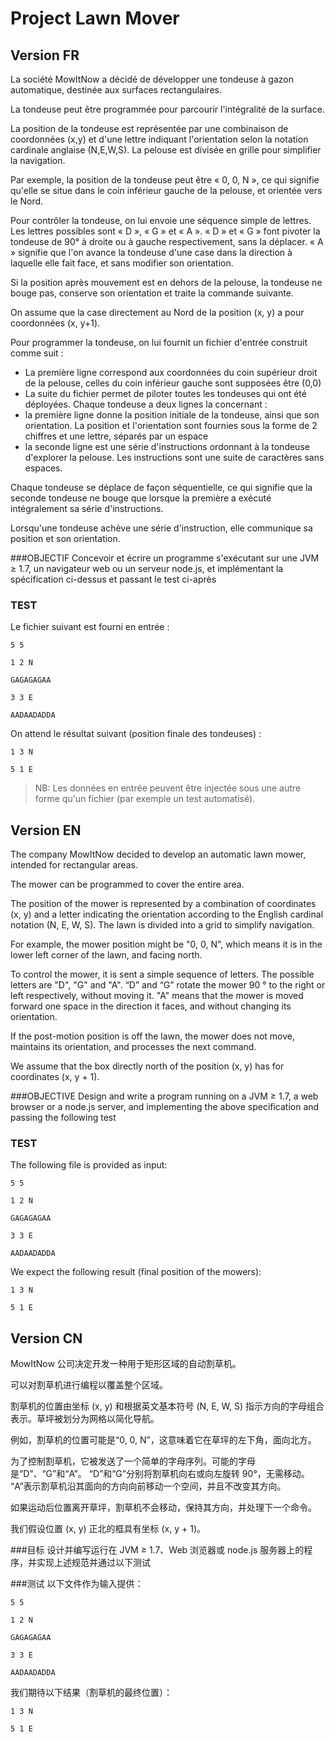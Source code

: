 # Project Lawn Mover

## Version FR
La société MowItNow a décidé de développer une tondeuse à gazon automatique, destinée aux surfaces rectangulaires.

La tondeuse peut être programmée pour parcourir l'intégralité de la surface.

La position de la tondeuse est représentée par une combinaison de coordonnées (x,y) et d'une lettre indiquant l'orientation selon la notation cardinale anglaise (N,E,W,S). La pelouse est divisée en grille pour simplifier la navigation. 

Par exemple, la position de la tondeuse peut être « 0, 0, N », ce qui signifie qu'elle se situe dans le coin inférieur gauche de la pelouse, et orientée vers le Nord.

Pour contrôler la tondeuse, on lui envoie une séquence simple de lettres. Les lettres possibles sont « D », « G » et « A ». « D » et « G » font pivoter la tondeuse de 90° à droite ou à gauche respectivement, sans la déplacer. « A » signifie que l'on avance la tondeuse d'une case dans la direction à laquelle elle fait face, et sans modifier son orientation.

Si la position après mouvement est en dehors de la pelouse, la tondeuse ne bouge pas, conserve son orientation et traite la commande suivante. 

On assume que la case directement au Nord de la position (x, y) a pour coordonnées (x, y+1).

Pour programmer la tondeuse, on lui fournit un fichier d'entrée construit comme suit :
* La première ligne correspond aux coordonnées du coin supérieur droit de la pelouse, celles du coin inférieur gauche sont supposées être (0,0)
* La suite du fichier permet de piloter toutes les tondeuses qui ont été déployées. Chaque tondeuse a deux lignes la concernant :
* la première ligne donne la position initiale de la tondeuse, ainsi que son orientation. La position et l'orientation sont fournies sous la forme de 2 chiffres et une lettre, séparés par un espace
* la seconde ligne est une série d'instructions ordonnant à la tondeuse d'explorer la pelouse. Les instructions sont une suite de caractères sans espaces.

Chaque tondeuse se déplace de façon séquentielle, ce qui signifie que la seconde tondeuse ne bouge que lorsque la première a exécuté intégralement sa série d'instructions.

Lorsqu'une tondeuse achève une série d'instruction, elle communique sa position et son orientation.

###OBJECTIF
Concevoir et écrire un programme s'exécutant sur une JVM ≥ 1.7, un navigateur web ou un serveur node.js, et implémentant la spécification ci-dessus et passant le test ci-après

### TEST
Le fichier suivant est fourni en entrée :

`5 5`

`1 2 N`

`GAGAGAGAA`

`3 3 E`

`AADAADADDA`

On attend le résultat suivant (position finale des tondeuses) :

`1 3 N`

`5 1 E`

> NB: Les données en entrée peuvent être injectée sous une autre forme qu'un fichier (par exemple un test automatisé).




## Version EN
The company MowItNow decided to develop an automatic lawn mower, intended for rectangular areas.

The mower can be programmed to cover the entire area.

The position of the mower is represented by a combination of coordinates (x, y) and a letter indicating the orientation according to the English cardinal notation (N, E, W, S). The lawn is divided into a grid to simplify navigation.

For example, the mower position might be "0, 0, N", which means it is in the lower left corner of the lawn, and facing north.

To control the mower, it is sent a simple sequence of letters. The possible letters are "D", "G" and "A". “D” and “G” rotate the mower 90 ° to the right or left respectively, without moving it. "A" means that the mower is moved forward one space in the direction it faces, and without changing its orientation.

If the post-motion position is off the lawn, the mower does not move, maintains its orientation, and processes the next command.

We assume that the box directly north of the position (x, y) has for coordinates (x, y + 1). 

###OBJECTIVE
Design and write a program running on a JVM ≥ 1.7, a web browser or a node.js server, and implementing the above specification and passing the following test

### TEST
The following file is provided as input: 

`5 5`

`1 2 N`

`GAGAGAGAA`

`3 3 E`

`AADAADADDA`

We expect the following result (final position of the mowers): 

`1 3 N`

`5 1 E`


## Version CN
MowItNow 公司决定开发一种用于矩形区域的自动割草机。

可以对割草机进行编程以覆盖整个区域。

割草机的位置由坐标 (x, y) 和根据英文基本符号 (N, E, W, S) 指示方向的字母组合表示。草坪被划分为网格以简化导航。

例如，割草机的位置可能是“0, 0, N”，这意味着它在草坪的左下角，面向北方。

为了控制割草机，它被发送了一个简单的字母序列。可能的字母是“D”、“G”和“A”。 “D”和“G”分别将割草机向右或向左旋转 90°，无需移动。 “A”表示割草机沿其面向的方向向前移动一个空间，并且不改变其方向。

如果运动后位置离开草坪，割草机不会移动，保持其方向，并处理下一个命令。

我们假设位置 (x, y) 正北的框具有坐标 (x, y + 1)。

###目标
设计并编写运行在 JVM ≥ 1.7、Web 浏览器或 node.js 服务器上的程序，并实现上述规范并通过以下测试

###测试
以下文件作为输入提供：

`5 5`

`1 2 N`

`GAGAGAGAA`

`3 3 E`

`AADAADADDA`


我们期待以下结果（割草机的最终位置）： 

`1 3 N`

`5 1 E`
